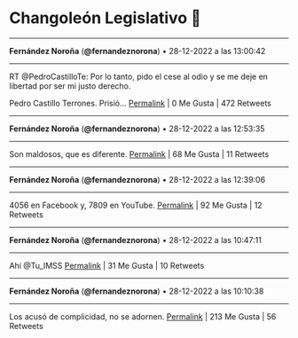 # Changoleón Legislativo 🙈
*****
**Fernández Noroña** (**@fernandeznorona**) • 28-12-2022 a las 13:00:42
*****
RT @PedroCastilloTe: Por lo tanto, pido el cese al odio y se me deje en libertad por ser mi justo derecho.


Pedro Castillo Terrones.
Prisió…
[Permalink](https://twitter.com/fernandeznorona/status/1608206330807853063) | 0 Me Gusta | 472 Retweets
*****
**Fernández Noroña** (**@fernandeznorona**) • 28-12-2022 a las 12:53:35
*****
Son maldosos, que es diferente.
[Permalink](https://twitter.com/fernandeznorona/status/1608204538581762052) | 68 Me Gusta | 11 Retweets
*****
**Fernández Noroña** (**@fernandeznorona**) • 28-12-2022 a las 12:39:06
*****
4056 en Facebook y, 7809 en YouTube.
[Permalink](https://twitter.com/fernandeznorona/status/1608200892590833672) | 92 Me Gusta | 12 Retweets
*****
**Fernández Noroña** (**@fernandeznorona**) • 28-12-2022 a las 10:47:11
*****
Ahí @Tu_IMSS
[Permalink](https://twitter.com/fernandeznorona/status/1608172729743581186) | 31 Me Gusta | 10 Retweets
*****
**Fernández Noroña** (**@fernandeznorona**) • 28-12-2022 a las 10:10:38
*****
Los acusó de complicidad, no se adornen.
[Permalink](https://twitter.com/fernandeznorona/status/1608163529453862913) | 213 Me Gusta | 56 Retweets
